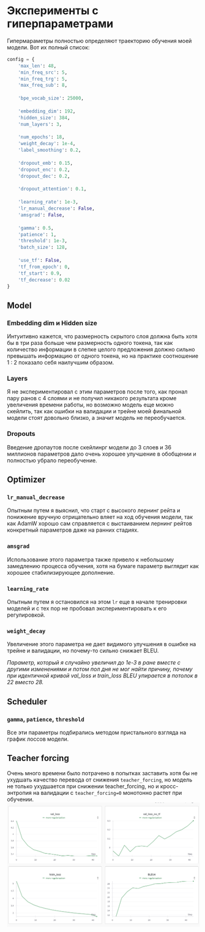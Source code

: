 # Эксперименты с гиперпараметрами

Гипермараметры полностью определяют траекторию обучения моей модели. Вот их полный список:

```python
config = {
    'max_len': 48,
    'min_freq_src': 5,
    'min_freq_trg': 5,
    'max_freq_sub': 8,

    'bpe_vocab_size': 25000,

    'embedding_dim': 192,
    'hidden_size': 384,
    'num_layers': 3,

    'num_epochs': 18,
    'weight_decay': 1e-4,
    'label_smoothing': 0.2,

    'dropout_emb': 0.15,
    'dropout_enc': 0.2,
    'dropout_dec': 0.2,

    'dropout_attention': 0.1,

    'learning_rate': 1e-3,
    'lr_manual_decrease': False,
    'amsgrad': False,

    'gamma': 0.5,
    'patience': 1,
    'threshold': 1e-3,
    'batch_size': 128,

    'use_tf': False,
    'tf_from_epoch': 0,
    'tf_start': 0.9,
    'tf_decrease': 0.02
}
```

## Model

### Embedding dim и Hidden size

Интуитивно кажется, что размерность скрытого слоя должна быть хотя бы в три раза больше чем размерность одного токена, так как количество информации в слепке целого предложения должно сильно превышать информацию от одного токена, но на практике соотношение 1 : 2 показало себя наилучшим образом.

### Layers

Я не экспериментировал с этим параметров после того, как пронал пару ранов с 4 слоями и не получил никакого результата кроме увеличения времени работы, но возможно модель еще можно скейлить, так как ошибки на валидации и трейне моей финальной модели стоят довольно близко, а значит модель не переобучается.

### Dropouts

Введение дропаутов после скейлинрг модели до 3 слоев и 36 миллионов параметров дало очень хорошее улучшение в обобщении и полностью убрало переобучение.

## Optimizer

### `lr_manual_decrease`

Опытным путем я выяснил, что старт с высокого лернинг рейта и понижение вручную отрицательно вляет на ход обучения модели, так как AdamW хорошо сам справляется с выстаиванием лернинг рейтов конкретный параметров даже на ранних стадиях.

### `amsgrad`

Использование этого параметра также привело к небольшому замедлению процесса обучения, хотя на бумаге параметр выглядит как хорошее стабилизирующее дополнение.

### `learning_rate`

Опытным путем я остановился на этом `lr` еще в начале тренировки моделей и с тех пор не пробовал экспериментировать к его регулировкой.

### `weight_decay`

Увеличение этого параметра не дает видимого улучшения в ошибке на трейне и валидации, но почему-то сильно снижает BLEU.

*Параметр, который я случайно увеличил до 1e-3 в ране вместе с другими изменениями и потом пол дня не мог найти причину, почему при идентичной кривой val_loss и train_loss BLEU упирается в потолок в 22 вместо 28.*

## Scheduler

### `gamma`, `patience`, `threshold`

Все эти параметры подбирались методом пристального взгляда на график лоссов модели.

## Teacher forcing

Очень много времени было потрачено в попытках заставить хотя бы не ухудшать качество перевода от снижения `teacher_forcing`, но модель не только ухудшается при снижении teacher_forcing, но и кросс-энтропия на валидации с `teacher_forcing=0` монотонно растет при обучении.
![alt text](images/no-tf.png)
